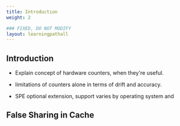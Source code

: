 ```yaml
---
title: Introduction
weight: 2

### FIXED, DO NOT MODIFY
layout: learningpathall
---
```


## Introduction 

- Explain concept of hardware counters, when they're useful. 

- limitations of counters alone in terms of drift and accuracy. 

- SPE optional extension, support varies by operating system and 


## False Sharing in Cache